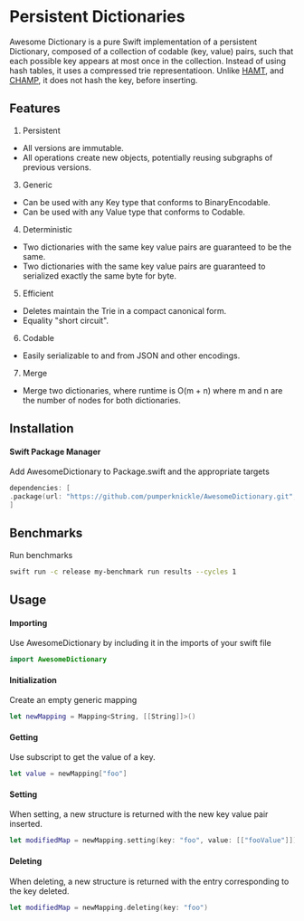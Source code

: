# Persistent Dictionaries

Awesome Dictionary is a pure Swift implementation of a persistent Dictionary, composed of a collection of codable (key, value) pairs, such that each possible key appears at most once in the collection. Instead of using hash tables, it uses a compressed trie representatioon. Unlike [HAMT](https://en.wikipedia.org/wiki/Hash_array_mapped_trie), and [CHAMP](https://github.com/usethesource/capsule), it does not hash the key, before inserting.

## Features

1. Persistent
- All versions are immutable.
- All operations create new objects, potentially reusing subgraphs of previous versions.
3. Generic
- Can be used with any Key type that conforms to BinaryEncodable.
- Can be used with any Value type that conforms to Codable.
4. Deterministic
- Two dictionaries with the same key value pairs are guaranteed to be the same.
- Two dictionaries with the same key value pairs are guaranteed to serialized exactly the same byte for byte.
5. Efficient
- Deletes maintain the Trie in a compact canonical form.
- Equality "short circuit".
6. Codable
- Easily serializable to and from JSON and other encodings.
7. Merge
- Merge two dictionaries, where runtime is O(m + n) where m and n are the number of nodes for both dictionaries.
  
  
## Installation

#### Swift Package Manager

Add AwesomeDictionary to Package.swift and the appropriate targets

```swift
dependencies: [
.package(url: "https://github.com/pumperknickle/AwesomeDictionary.git", from: "0.0.1")
]
```

## Benchmarks

Run benchmarks
```sh
swift run -c release my-benchmark run results --cycles 1
```

## Usage

#### Importing

Use AwesomeDictionary by including it in the imports of your swift file

```swift
import AwesomeDictionary
```

#### Initialization

Create an empty generic mapping

```swift
let newMapping = Mapping<String, [[String]]>()
```

#### Getting

Use subscript to get the value of a key.

```swift
let value = newMapping["foo"]
```

#### Setting

When setting, a new structure is returned with the new key value pair inserted.

```swift
let modifiedMap = newMapping.setting(key: "foo", value: [["fooValue"]])
```

#### Deleting

When deleting, a new structure is returned with the entry corresponding to the key deleted.

```swift
let modifiedMap = newMapping.deleting(key: "foo")
```
